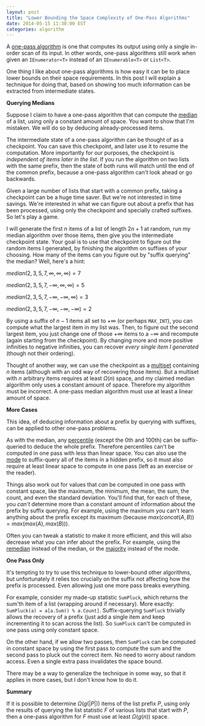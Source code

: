```yaml
---
layout: post
title: "Lower Bounding the Space Complexity of One-Pass Algorithms"
date: 2014-05-15 11:30:00 EST
categories: algorithm
---
```


A [one-pass algorithm](http://en.wikipedia.org/wiki/One-pass_algorithm) is one that computes its output using only a single in-order scan of its input. In other words, one-pass algorithms still work when given an `IEnumerator<T>` instead of an `IEnumerable<T>` or `List<T>`.

One thing I like about one-pass algorithms is how easy it can be to place lower bounds on their space requirements. In this post I will explain a technique for doing that, based on showing too much information can be extracted from intermediate states.

**Querying Medians**

Suppose I claim to have a one-pass algorithm that can compute the [median](http://en.wikipedia.org/wiki/Median) of a list, using only a constant amount of space. You want to show that I'm mistaken. We will do so by deducing already-processed items.

The intermediate state of a one-pass algorithm can be thought of as a checkpoint. You can save this checkpoint, and later use it to resume the computation. More importantly for our purposes, the checkpoint is *independent of items later in the list*. If you run the algorithm on two lists with the same prefix, then the state of both runs will match until the end of the common prefix, because a one-pass algorithm can't look ahead or go backwards.

Given a large number of lists that start with a common prefix, taking a checkpoint can be a huge time saver. But we're not interested in time savings. We're interested in what we can figure out about a prefix that has been processed, using only the checkpoint and specially crafted suffixes. So let's play a game.

I will generate the first $n$ items of a list of length $2n+1$ at random, run my median algorithm over those items, then give you the intermediate checkpoint state. Your goal is to use that checkpoint to figure out the random items I generated, by finishing the algorithm on suffixes of your choosing. How many of the items can you figure out by "suffix querying" the median? Well, here's a hint:

$median(2,3,5,7, \infty, \infty, \infty) = 7$

$median(2,3,5,7, -\infty, \infty, \infty) = 5$

$median(2,3,5,7, -\infty, -\infty, \infty) = 3$

$median(2,3,5,7, -\infty, -\infty, -\infty) = 2$

By using a suffix of $n-1$ items all set to $+\infty$ (or perhaps `MAX_INT`), you can compute what the largest item in my list was. Then, to figure out the second largest item, you just change one of those $+\infty$ items to a $-\infty$ and recompute (again starting from the checkpoint). By changing more and more positive infinities to negative infinities, you can recover *every single item I generated* (though not their ordering).

Thought of another way, we can use the checkpoint as a [multiset](http://en.wikipedia.org/wiki/Multiset) containing $n$ items (although with an odd way of recovering those items). But a multiset with $n$ arbitrary items requires at least $\Omega(n)$ space, and my claimed median algorithm only uses a constant amount of space. Therefore my algorithm must be incorrect. A one-pass median algorithm must use at least a linear amount of space.

**More Cases**

This idea, of deducing information about a prefix by querying with suffixes, can be applied to other one-pass problems.

As with the median, any [percentile](http://en.wikipedia.org/wiki/Percentile) (except the 0th and 100th) can be suffix-queried to deduce the whole prefix. Therefore percentiles can't be computed in one pass with less than linear space. You can also use the [mode](http://en.wikipedia.org/wiki/Mode_%28statistics%29) to suffix-query all of the items in a hidden prefix, so it must also require at least linear space to compute in one pass (left as an exercise or the reader).

Things also work out for values that *can* be computed in one pass with constant space, like the maximum, the minimum, the mean, the sum, the count, and even the standard deviation. You'll find that, for each of these, you *can't* determine more than a constant amount of information about the prefix by suffix querying. For example, using the maximum you can't learn anything about the prefix except its maximum (because $max(concat(A, B)) = max(max(A), max(B))$).

Often you can tweak a statistic to make it more efficient, and this will also decrease what you can infer about the prefix. For example, using the [remedian](http://web.ipac.caltech.edu/staff/fmasci/home/statistics_refs/Remedian.pdf) instead of the median, or the [majority](http://www.cs.utexas.edu/users/boyer/ftp/ics-reports/cmp32.pdf) instead of the mode.

**One Pass Only**

It's tempting to try to use this technique to lower-bound other algorithms, but unfortunately it relies too crucially on the suffix not affecting how the prefix is processed. Even allowing just one more pass breaks everything.

For example, consider my made-up statistic `SumPluck`, which returns the sum'th item of a list (wrapping around if necessary). More exactly: `SumPluck(a) = a[a.Sum() % a.Count]`. Suffix-querying `SumPluck` trivially allows the recovery of a prefix (just add a single item and keep incrementing it to scan across the list). So `SumPluck` can't be computed in one pass using only constant space.

On the other hand, if we allow two passes, then `SumPluck` can be computed in constant space by using the first pass to compute the sum and the second pass to pluck out the correct item. No need to worry about random access. Even a single extra pass invalidates the space bound.

There may be a way to generalize the technique in some way, so that it applies in more cases, but I don't know how to do it.

**Summary**

If it is possible to determine $\Omega (g(|P|))$ items of the list prefix $P$, using only the results of querying the list statistic $F$ of various lists that start with $P$, then a one-pass algorithm for $F$ must use at least $\Omega(g(n))$ space.
